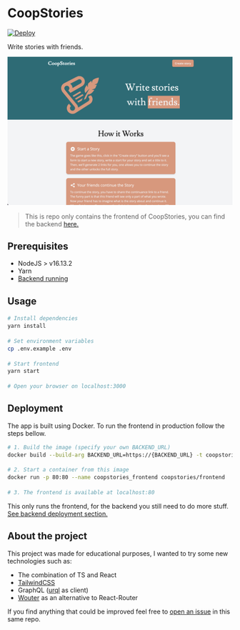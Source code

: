 # CoopStories

[![Deploy](https://github.com/coopstories/frontend/actions/workflows/deploy.yml/badge.svg?branch=master)](https://github.com/coopstories/frontend/actions/workflows/deploy.yml)

Write stories with friends.

![Screenshot of CoopStories](./docs/screenshot.png)

> This is repo only contains the frontend of CoopStories, you can find the backend [here.](https://github.com/coopstories/backend)

## Prerequisites

- NodeJS > v16.13.2
- Yarn
- [Backend running](https://github.com/coopstories/backend)

## Usage

```bash
# Install dependencies
yarn install

# Set environment variables
cp .env.example .env

# Start frontend
yarn start

# Open your browser on localhost:3000
```

## Deployment

The app is built using Docker. To run the frontend in production follow the steps bellow.

```bash
# 1. Build the image (specify your own BACKEND_URL)
docker build --build-arg BACKEND_URL=https://{BACKEND_URL} -t coopstories/frontend .

# 2. Start a container from this image
docker run -p 80:80 --name coopstories_frontend coopstories/frontend

# 3. The frontend is available at localhost:80
```

This only runs the frontend, for the backend you still need to do more stuff. [See backend deployment section.](https://github.com/coopstories/backend)

## About the project

This project was made for educational purposes, I wanted to try some new technologies such as:

- The combination of TS and React
- [TailwindCSS](https://github.com/tailwindlabs/tailwindcss)
- GraphQL ([urql](https://github.com/FormidableLabs/urql) as client)
- [Wouter](https://github.com/molefrog/wouter) as an alternative to React-Router

If you find anything that could be improved feel free to [open an issue](https://github.com/coopstories/frontend/issues/new) in this same repo.